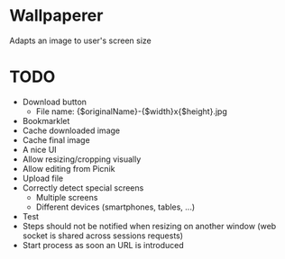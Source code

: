 # Wallpaperer

Adapts an image to user's screen size

# TODO

- Download button
  - File name: {$originalName}-{$width}x{$height}.jpg
- Bookmarklet
- Cache downloaded image
- Cache final image
- A nice UI
- Allow resizing/cropping visually
- Allow editing from Picnik
- Upload file
- Correctly detect special screens
  - Multiple screens
  - Different devices (smartphones, tables, ...)
- Test
- Steps should not be notified when resizing on another window (web socket is 
  shared across sessions requests)
- Start process as soon an URL is introduced
